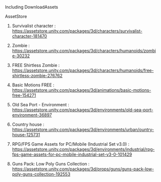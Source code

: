 Including DownloadAssets

AssetStore
1. Survivalist character    :   
https://assetstore.unity.com/packages/3d/characters/survivalist-character-181470

2. Zombie   :   
https://assetstore.unity.com/packages/3d/characters/humanoids/zombie-30232

3. FREE Shirtless Zombie    :   
https://assetstore.unity.com/packages/3d/characters/humanoids/free-shirtless-zombie-276762

4. Basic Motions FREE       :   
https://assetstore.unity.com/packages/3d/animations/basic-motions-free-154271

5. Old Sea Port - Environment   :   
https://assetstore.unity.com/packages/3d/environments/old-sea-port-environment-36897

6. Сountry house            :   
https://assetstore.unity.com/packages/3d/environments/urban/ountry-house-125731

7. RPG/FPS Game Assets for PC/Mobile (Industrial Set v3.0)  :
https://assetstore.unity.com/packages/3d/environments/industrial/rpg-fps-game-assets-for-pc-mobile-industrial-set-v3-0-101429

8. Guns Pack: Low Poly Guns Collection  :
https://assetstore.unity.com/packages/3d/props/guns/guns-pack-low-poly-guns-collection-192553